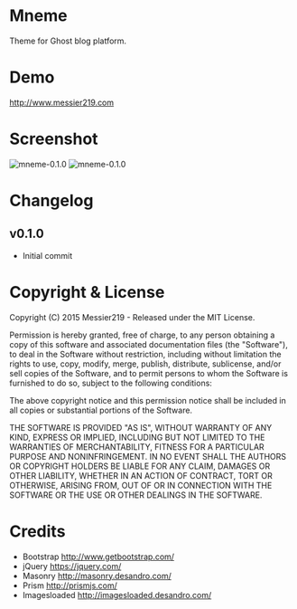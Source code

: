 # Mneme
Theme for Ghost blog platform.

# Demo
http://www.messier219.com

# Screenshot
![mneme-0.1.0](https://cloud.githubusercontent.com/assets/287376/9726748/0c21d754-5632-11e5-9f9d-d9e6ea106952.png)
![mneme-0.1.0](https://cloud.githubusercontent.com/assets/287376/9726749/0d76f5f8-5632-11e5-8bf1-82d6c3d009c7.png)

# Changelog
## v0.1.0
* Initial commit

# Copyright & License
Copyright (C) 2015 Messier219 - Released under the MIT License.

Permission is hereby granted, free of charge, to any person obtaining a copy of this software and associated documentation files (the "Software"), to deal in the Software without restriction, including without limitation the rights to use, copy, modify, merge, publish, distribute, sublicense, and/or sell copies of the Software, and to permit persons to whom the Software is furnished to do so, subject to the following conditions:

The above copyright notice and this permission notice shall be included in all copies or substantial portions of the Software.

THE SOFTWARE IS PROVIDED "AS IS", WITHOUT WARRANTY OF ANY KIND, EXPRESS OR IMPLIED, INCLUDING BUT NOT LIMITED TO THE WARRANTIES OF MERCHANTABILITY, FITNESS FOR A PARTICULAR PURPOSE AND NONINFRINGEMENT. IN NO EVENT SHALL THE AUTHORS OR COPYRIGHT HOLDERS BE LIABLE FOR ANY CLAIM, DAMAGES OR OTHER LIABILITY, WHETHER IN AN ACTION OF CONTRACT, TORT OR OTHERWISE, ARISING FROM, OUT OF OR IN CONNECTION WITH THE SOFTWARE OR THE USE OR OTHER DEALINGS IN THE SOFTWARE.

# Credits
* Bootstrap http://www.getbootstrap.com/
* jQuery https://jquery.com/
* Masonry http://masonry.desandro.com/
* Prism http://prismjs.com/
* Imagesloaded http://imagesloaded.desandro.com/
